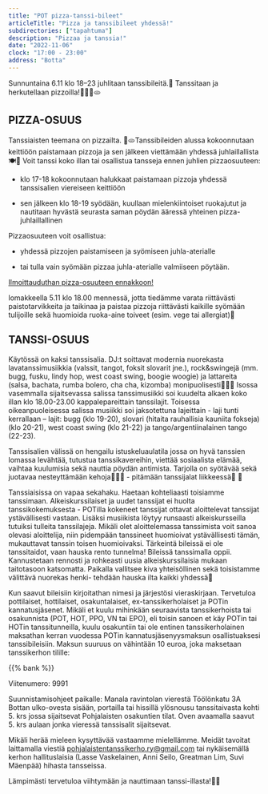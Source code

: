 ```yaml
---
title: "POT pizza-tanssi-bileet"
articleTitle: "Pizza ja tanssibileet yhdessä!"
subdirectories: ["tapahtuma"]
description: "Pizzaa ja tanssia!"
date: "2022-11-06"
clock: "17:00 - 23:00"
address: "Botta"
---
```


Sunnuntaina 6.11 klo 18–23 juhlitaan tanssibileitä.🎊 Tanssitaan ja herkutellaan pizzoilla!🕺💃🍕🫓

## PIZZA-OSUUS

Tanssiaisten teemana on pizzailta. 🍕🫓Tanssibileiden alussa kokoonnutaan keittiöön paistamaan pizzoja ja sen jälkeen viettämään yhdessä juhlaillallista🍽🥂 Voit tanssi koko illan tai osallistua tansseja ennen juhlien pizzaosuuteen:

  - klo 17-18 kokoonnutaan halukkaat paistamaan pizzoja yhdessä tanssisalien viereiseen keittiöön

  - sen jälkeen klo 18-19 syödään, kuullaan mielenkiintoiset ruokajutut ja nautitaan hyvästä seurasta saman pöydän ääressä yhteinen pizza-juhlaillallinen

Pizzaosuuteen voit osallistua:

  - yhdessä pizzojen paistamiseen ja syömiseen juhla-aterialle

  - tai tulla vain syömään pizzaa juhla-aterialle valmiiseen pöytään.

[Ilmoittauduthan pizza-osuuteen ennakkoon!](https://docs.google.com/forms/d/e/1FAIpQLSeadIMJ7WTREEF8aosis-9QFRZ6s7nZjgWHV9Y4Pw2xXno5fw/viewform?fbclid=IwAR1x5AyA4va6MB9pwN5PRoxyoFrfUTI2LWlcW0J8WjYP2VgL1kHf-_bVWyo)

lomakkeella 5.11 klo 18.00 mennessä, jotta tiedämme varata riittävästi paistotarvikkeita ja taikinaa ja paistaa pizzoja riittävästi kaikille syömään tulijoille sekä huomioida ruoka-aine toiveet (esim. vege tai allergiat)🎉

## TANSSI-OSUUS

Käytössä on kaksi tanssisalia. DJ:t soittavat modernia nuorekasta lavatanssimusiikkia (valssit, tangot, foksit slovarit jne.), rock&swingejä (mm. bugg, fusku, lindy hop, west coast swing, boogie woogie) ja lattareita (salsa, bachata, rumba bolero, cha cha, kizomba) monipuolisesti🎷🎺🎼 Isossa vasemmalla sijaitsevassa salissa tanssimusiikki soi kuudelta alkaen koko illan klo 18.00-23.00 kappalepareittain tanssilajit. Toisessa oikeanpuoleisessa salissa musiikki soi jaksotettuna lajeittain - laji tunti kerrallaan – lajit: bugg (klo 19-20), slovari (hitaita rauhallisia kauniita fokseja)(klo 20-21), west coast swing (klo 21-22) ja tango/argentiinalainen tango (22-23).

Tanssisalien välissä on hengailu istuskeluaulatila jossa on hyvä tanssien lomassa levähtää, tutustua tanssikavereihin, viettää sosiaalista elämää, vaihtaa kuulumisia sekä nauttia pöydän antimista. Tarjolla on syötävää sekä juotavaa nesteyttämään kehoja🍪🍎🍌 - pitämään tanssijalat liikkeessä💃 🕺

Tanssiaisissa on vapaa sekahaku. Haetaan kohteliaasti toisiamme tanssimaan. Alkeiskurssilaiset ja uudet tanssijat ei huolta tanssikokemuksesta - POTilla kokeneet tanssijat ottavat aloittelevat tanssijat ystävällisesti vastaan. Lisäksi musiikista löytyy runsaasti alkeiskursseilla tutuiksi tulleita tanssilajeja. Mikäli olet aloittelemassa tanssimista voit sanoa olevasi aloittelija, niin pidempään tanssineet huomioivat ystävällisesti tämän, mukauttavat tanssin toisen huomioivaksi. Tärkeintä bileissä ei ole tanssitaidot, vaan hauska rento tunnelma! Bileissä tanssimalla oppii. Kannustetaan rennosti ja rohkeasti uusia alkeiskurssilaisia mukaan taitotasoon katsomatta. Paikalla vallitsee kiva yhteisöllinen sekä toisistamme välittävä nuorekas henki- tehdään hauska ilta kaikki yhdessä🙂

Kun saavut bileisiin kirjoitathan nimesi ja järjestösi vieraskirjaan. Tervetuloa pottilaiset, hottilaiset, osakuntalaiset, ex-tanssikerholaiset ja POTin kannatusjäsenet. Mikäli et kuulu mihinkään seuraavista tanssikerhoista tai osakunnista (POT, HOT, PPO, VN tai EPO), eli toisin sanoen et käy POTin tai HOTin tanssitunneilla, kuulu osakuntiin tai ole entinen tanssikerholainen maksathan kerran vuodessa POTin kannatusjäsenyysmaksun osallistuaksesi tanssibileisiin. Maksun suuruus on vähintään 10 euroa, joka maksetaan tanssikerhon tilille:

{{% bank %}}

Viitenumero: 9991

Suunnistamisohjeet paikalle: Manala ravintolan vierestä Töölönkatu 3A Bottan ulko-ovesta sisään, portailla tai hissillä ylösnousu tanssitaivasta kohti 5. krs jossa sijaitsevat Pohjalaisten osakuntien tilat. Oven avaamalla saavut 5. krs aulaan jonka vieressä tanssisalit sijaitsevat.

Mikäli herää mieleen kysyttävää vastaamme mielellämme. Meidät tavoitat laittamalla viestiä pohjalaistentanssikerho.ry@gmail.com tai nykäisemällä kerhon hallituslaisia (Lasse Vaskelainen, Anni Seilo, Greatman Lim, Suvi Mäenpää) hihasta tansseissa.

Lämpimästi tervetuloa viihtymään ja nauttimaan tanssi-illasta!🕺💃
